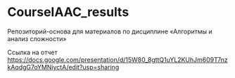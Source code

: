 # CourseIAAC_results
Репозиторий-основа для материалов по дисциплине «Алгоритмы и анализ сложности»

Ссылка на отчет https://docs.google.com/presentation/d/15W80_8gttQ1uYL2KUhJm609T7nzkAqdgG7oYMNiyctA/edit?usp=sharing

